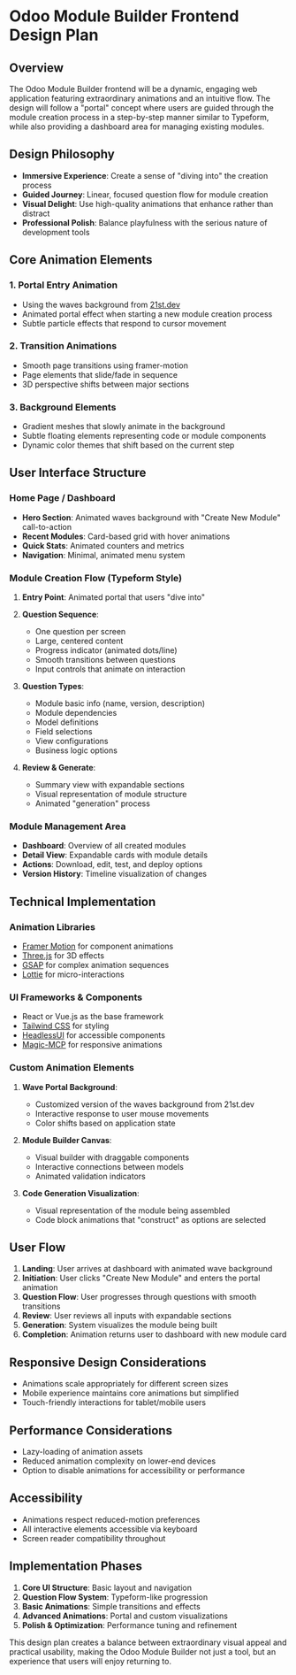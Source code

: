 # Odoo Module Builder Frontend Design Plan

## Overview
The Odoo Module Builder frontend will be a dynamic, engaging web application featuring extraordinary animations and an intuitive flow. The design will follow a "portal" concept where users are guided through the module creation process in a step-by-step manner similar to Typeform, while also providing a dashboard area for managing existing modules.

## Design Philosophy
- **Immersive Experience**: Create a sense of "diving into" the creation process
- **Guided Journey**: Linear, focused question flow for module creation
- **Visual Delight**: Use high-quality animations that enhance rather than distract
- **Professional Polish**: Balance playfulness with the serious nature of development tools

## Core Animation Elements

### 1. Portal Entry Animation
- Using the waves background from [21st.dev](https://21st.dev/DavidHDev/waves-background/default)
- Animated portal effect when starting a new module creation process
- Subtle particle effects that respond to cursor movement

### 2. Transition Animations
- Smooth page transitions using framer-motion
- Page elements that slide/fade in sequence
- 3D perspective shifts between major sections

### 3. Background Elements
- Gradient meshes that slowly animate in the background
- Subtle floating elements representing code or module components
- Dynamic color themes that shift based on the current step

## User Interface Structure

### Home Page / Dashboard
- **Hero Section**: Animated waves background with "Create New Module" call-to-action
- **Recent Modules**: Card-based grid with hover animations
- **Quick Stats**: Animated counters and metrics
- **Navigation**: Minimal, animated menu system

### Module Creation Flow (Typeform Style)
1. **Entry Point**: Animated portal that users "dive into"
2. **Question Sequence**:
   - One question per screen
   - Large, centered content
   - Progress indicator (animated dots/line)
   - Smooth transitions between questions
   - Input controls that animate on interaction

3. **Question Types**:
   - Module basic info (name, version, description)
   - Module dependencies
   - Model definitions
   - Field selections
   - View configurations
   - Business logic options

4. **Review & Generate**: 
   - Summary view with expandable sections
   - Visual representation of module structure
   - Animated "generation" process

### Module Management Area
- **Dashboard**: Overview of all created modules
- **Detail View**: Expandable cards with module details
- **Actions**: Download, edit, test, and deploy options
- **Version History**: Timeline visualization of changes

## Technical Implementation

### Animation Libraries
- [Framer Motion](https://www.framer.com/motion/) for component animations
- [Three.js](https://threejs.org/) for 3D effects
- [GSAP](https://greensock.com/gsap/) for complex animation sequences
- [Lottie](https://airbnb.design/lottie/) for micro-interactions

### UI Frameworks & Components
- React or Vue.js as the base framework
- [Tailwind CSS](https://tailwindcss.com/) for styling
- [HeadlessUI](https://headlessui.dev/) for accessible components
- [Magic-MCP](https://magic-mcp.vercel.app/) for responsive animations

### Custom Animation Elements
1. **Wave Portal Background**:
   - Customized version of the waves background from 21st.dev
   - Interactive response to user mouse movements
   - Color shifts based on application state

2. **Module Builder Canvas**:
   - Visual builder with draggable components
   - Interactive connections between models
   - Animated validation indicators

3. **Code Generation Visualization**:
   - Visual representation of the module being assembled
   - Code block animations that "construct" as options are selected

## User Flow

1. **Landing**: User arrives at dashboard with animated wave background
2. **Initiation**: User clicks "Create New Module" and enters the portal animation
3. **Question Flow**: User progresses through questions with smooth transitions
4. **Review**: User reviews all inputs with expandable sections
5. **Generation**: System visualizes the module being built
6. **Completion**: Animation returns user to dashboard with new module card

## Responsive Design Considerations
- Animations scale appropriately for different screen sizes
- Mobile experience maintains core animations but simplified
- Touch-friendly interactions for tablet/mobile users

## Performance Considerations
- Lazy-loading of animation assets
- Reduced animation complexity on lower-end devices
- Option to disable animations for accessibility or performance

## Accessibility
- Animations respect reduced-motion preferences
- All interactive elements accessible via keyboard
- Screen reader compatibility throughout

## Implementation Phases
1. **Core UI Structure**: Basic layout and navigation
2. **Question Flow System**: Typeform-like progression
3. **Basic Animations**: Simple transitions and effects
4. **Advanced Animations**: Portal and custom visualizations
5. **Polish & Optimization**: Performance tuning and refinement

This design plan creates a balance between extraordinary visual appeal and practical usability, making the Odoo Module Builder not just a tool, but an experience that users will enjoy returning to. 